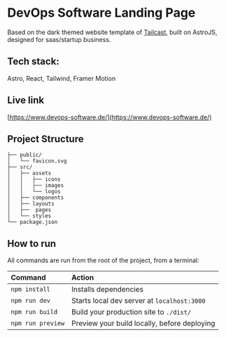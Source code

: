 # DevOps Software Landing Page

Based on the dark themed website template of [Tailcast](https://tailcast.vercel.app/), built on AstroJS, designed for saas/startup business.

## Tech stack:

Astro, React, Tailwind, Framer Motion

## Live link

[https://www.devops-software.de/](https://www.devops-software.de/)

## Project Structure

```
├── public/
│   └── favicon.svg
├── src/
│   ├── assets
│   │   ├── icons
│   │   ├── images
│   │   └── logos
│   ├── components
│   ├── layouts
│   ├──  pages
│   └── styles
└── package.json
```

## How to run

All commands are run from the root of the project, from a terminal:

| Command           | Action                                       |
| :---------------- | :------------------------------------------- |
| `npm install`     | Installs dependencies                        |
| `npm run dev`     | Starts local dev server at `localhost:3000`  |
| `npm run build`   | Build your production site to `./dist/`      |
| `npm run preview` | Preview your build locally, before deploying |
